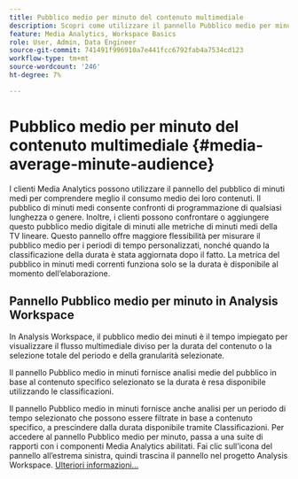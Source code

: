 ```yaml
---
title: Pubblico medio per minuto del contenuto multimediale
description: Scopri come utilizzare il pannello Pubblico medio per minuto multimediale a ________.
feature: Media Analytics, Workspace Basics
role: User, Admin, Data Engineer
source-git-commit: 741491f996910a7e441fcc6792fab4a7534cd123
workflow-type: tm+mt
source-wordcount: '246'
ht-degree: 7%

---
```


# Pubblico medio per minuto del contenuto multimediale {#media-average-minute-audience}

I clienti Media Analytics possono utilizzare il pannello del pubblico di minuti medi per comprendere meglio il consumo medio dei loro contenuti. Il pubblico di minuti medi consente confronti di programmazione di qualsiasi lunghezza o genere. Inoltre, i clienti possono confrontare o aggiungere questo pubblico medio digitale di minuti alle metriche di minuti medi della TV lineare. Questo pannello offre maggiore flessibilità per misurare il pubblico medio per i periodi di tempo personalizzati, nonché quando la classificazione della durata è stata aggiornata dopo il fatto. La metrica del pubblico in minuti medi correnti funziona solo se la durata è disponibile al momento dell’elaborazione.

## Pannello Pubblico medio per minuto in Analysis Workspace

In Analysis Workspace, il pubblico medio dei minuti è il tempo impiegato per visualizzare il flusso multimediale diviso per la durata del contenuto o la selezione totale del periodo e della granularità selezionate.


Il pannello Pubblico medio in minuti fornisce analisi medie del pubblico in base al contenuto specifico selezionato se la durata è resa disponibile utilizzando le classificazioni.

Il pannello Pubblico medio in minuti fornisce anche analisi per un periodo di tempo selezionato che possono essere filtrate in base a contenuto specifico, a prescindere dalla durata disponibile tramite Classificazioni. Per accedere al pannello Pubblico medio per minuto, passa a una suite di rapporti con i componenti Media Analytics abilitati. Fai clic sull’icona del pannello all’estrema sinistra, quindi trascina il pannello nel progetto Analysis Workspace. [Ulteriori informazioni...](https://experienceleague.adobe.com/docs/analytics/analyze/analysis-workspace/c-panels/average-minute-audience-panel.html)

<!-- ## DOES THIS APPLY Get Concurrent Viewers via Analytics Reporting API

REVISE You can also get concurrent viewer data for up to 1-month at a time at minute-level granularity using the Analytics Reporting API 2.0.  The reporting API uses the same definition of concurrent viewers as Analysis Workspace.  For more information see [_*Get concurrent viewers JSON report data with Analytics 2.0 APIs*_](/help/media-reports/media-default-reports/get-concurrent-json20.md). -->
